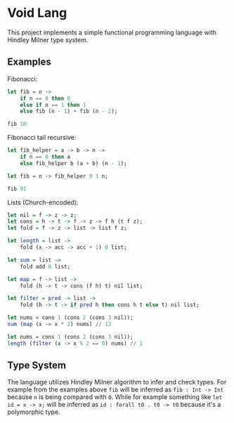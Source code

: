 # Void Lang

This project implements a simple functional programming language with Hindley Milner type system.

## Examples

Fibonacci:

```haskell
let fib = n ->
	if n == 0 then 0
	else if n == 1 then 1
	else fib (n - 1) + fib (n - 2);

fib 10
```

Fibonacci tail recursive:

```haskell
let fib_helper = a -> b -> n ->
	if n == 0 then a
	else fib_helper b (a + b) (n - 1);

let fib = n -> fib_helper 0 1 n;

fib 91
```

Lists (Church-encoded):

```haskell
let nil = f -> z -> z;
let cons = h -> t -> f -> z -> f h (t f z);
let fold = f -> z -> list -> list f z;

let length = list ->
	fold (x -> acc -> acc + 1) 0 list;

let sum = list ->
	fold add 0 list;

let map = f -> list ->
	fold (h -> t -> cons (f h) t) nil list;

let filter = pred -> list ->
	fold (h -> t -> if pred h then cons h t else t) nil list;
```

```haskell
let nums = cons 1 (cons 2 (cons 3 nil));
sum (map (x -> x * 2) nums) // 12
```

```haskell
let nums = cons 1 (cons 2 (cons 3 nil));
length (filter (x -> x % 2 == 0) nums) // 1
```

## Type System

The language utilizes Hindley Milner algorithm to infer and check types. For example from the examples above `fib` will be inferred as `fib : Int -> Int` because `n` is being compared with `0`. While for example something like `let id = x -> x;` will be inferred as `id : forall t0 . t0 -> t0` because it's a polymorphic type.
